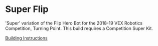 # Super Flip

'Super' variation of the Flip Hero Bot for the 2018-19 VEX Robotics Competition, Turning Point. This build requires a Competition Super Kit.

[Building Instructions](https://link.vex.com/docs/vexedr/super-flip-BI)
